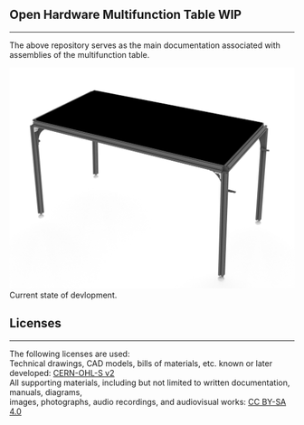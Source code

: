 ## Open Hardware Multifunction Table WIP ##
___
The above repository serves as the main documentation associated with assemblies of the multifunction table.

![00092025](MEDIA/PHOTOS/00092025.jpg "WIP Photo")<br>
Current state of devlopment.

## Licenses ##
___
The following licenses are used:<br>
    Technical drawings, CAD models, bills of materials, etc. known or later developed: [CERN-OHL-S v2](LICENSE)<br>
    All supporting materials, including but not limited to written documentation, manuals, diagrams,<br>images, photographs, audio recordings, and audiovisual works: [CC BY-SA 4.0](https://creativecommons.org/licenses/by-sa/4.0/legalcode)